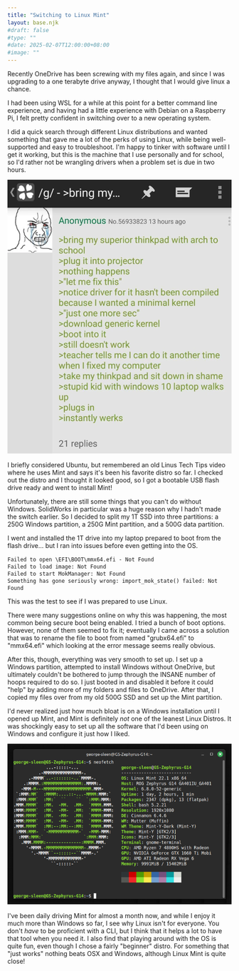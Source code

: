 ```yaml
---
title: "Switching to Linux Mint"
layout: base.njk
#draft: false
#type: ""
#date: 2025-02-07T12:00:00+08:00
#image: ""
---
```


Recently OneDrive has been screwing with my files again,
and since I was upgrading to a one terabyte drive anyway, I thought that I would give linux a chance.

I had been using WSL for a while at this point for a better command line experience, and having had a little experience with Debian on a Raspberry Pi,
I felt pretty confident in switching over to a new operating system.

I did a quick search through different Linux distributions and wanted something that gave me a lot of the perks of using Linux,
while being well-supported and easy to troubleshoot. I'm happy to tinker with software until I get it working,
but this is the machine that I use personally and for school, so I'd rather not be wrangling drivers when a problem set is due in two hours.

![Greentext](linux-greentext.png)

I briefly considered Ubuntu, but remembered an old Linus Tech Tips video where he uses Mint and says it's been his favorite distro so far.
I checked out the distro and I thought it looked good, so I got a bootable USB flash drive ready and went to install Mint!

Unfortunately, there are still some things that you can't do without Windows.
SolidWorks in particular was a huge reason why I hadn't made the switch earlier.
So I decided to split my 1T SSD into three partitions: a 250G Windows partition, a 250G Mint partition, and a 500G data partition.

I went and installed the 1T drive into my laptop prepared to boot from the flash drive... but I ran into issues before even getting into the OS.
```grub
Failed to open \EFI\BOOT\mmx64.efi - Not Found
Failed to load image: Not Found
Failed to start MokManager: Not Found
Something has gone seriously wrong: import_mok_state() failed: Not Found
```
This was the test to see if I was prepared to use Linux.

There were many suggestions online on why this was happening, the most common being secure boot being enabled.
I tried a bunch of boot options.
However, none of them seemed to fix it;
eventually I came across a solution that was to rename the file to boot from named "grubx64.efi"
to "mmx64.efi" which looking at the error message seems really obvious.

After this, though, everything was very smooth to set up.
I set up a Windows partition, attempted to install Windows without OneDrive,
but ultimately couldn't be bothered to jump through the INSANE number of hoops required to do so.
I just booted in and disabled it before it could "help" by adding more of my folders and files to OneDrive.
After that, I copied my files over from my old 500G SSD and set up the Mint partition.

I'd never realized just how much bloat is on a Windows installation until I opened up Mint,
and Mint is definitely *not* one of the leanest Linux Distros.
It was shockingly easy to set up all the software that I'd been using on Windows and configure it just how I liked.

![Neofetch](neofetch-mint-cropped.png)

I've been daily driving Mint for almost a month now, and while I enjoy it much more than Windows so far, I see why Linux isn't for everyone.
You don't *have* to be proficient with a CLI, but I think that it helps a lot to have that tool when you need it.
I also find that playing around with the OS is quite fun, even though I chose a fairly "beginner" distro. 
For something that "just works" nothing beats OSX and Windows, although Linux Mint is quite close!
